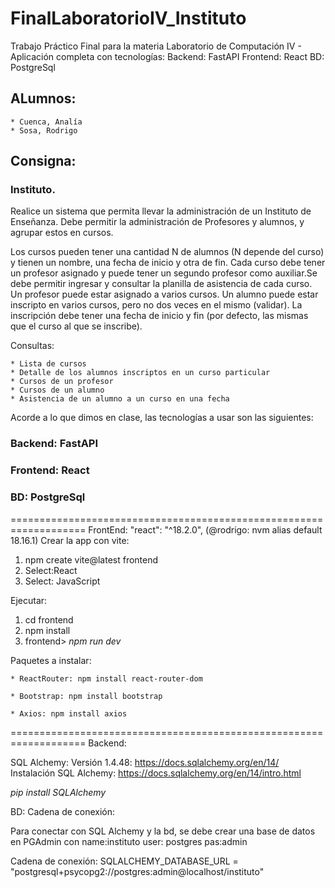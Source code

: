 # FinalLaboratorioIV_Instituto
Trabajo Práctico Final para la materia Laboratorio de Computación IV - Aplicación completa con tecnologías: Backend: FastAPI  Frontend: React  BD: PostgreSql

## ALumnos: 
    * Cuenca, Analía
    * Sosa, Rodrigo

## Consigna:

### Instituto.

Realice un sistema que permita llevar la administración de un Instituto de Enseñanza. Debe permitir la administración de Profesores y alumnos, y agrupar estos en cursos. 

Los cursos pueden tener una cantidad N de alumnos (N depende del curso) y tienen un nombre, una fecha de inicio y otra de fin. Cada curso debe tener un profesor asignado y puede tener un segundo profesor como auxiliar.Se debe permitir ingresar y consultar la planilla de asistencia de cada curso. Un profesor puede estar asignado a varios cursos. Un alumno puede estar inscripto en varios cursos, pero no dos veces en el mismo (validar). La inscripción debe tener una fecha de inicio y fin (por defecto, las mismas que el curso al que se inscribe).

Consultas:

    * Lista de cursos
    * Detalle de los alumnos inscriptos en un curso particular
    * Cursos de un profesor
    * Cursos de un alumno
    * Asistencia de un alumno a un curso en una fecha


Acorde a lo que dimos en clase, las tecnologías a usar son las siguientes:

### Backend: FastAPI

### Frontend: React

### BD: PostgreSql

===================================================================
FrontEnd: "react": "^18.2.0", (@rodrigo: nvm alias default 18.16.1)
Crear la app con vite: 
 1) npm create vite@latest frontend
 2) Select:React
 3) Select: JavaScript

Ejecutar:
 1) cd frontend
 2) npm install
 3) frontend> *npm run dev*

Paquetes a instalar:

    * ReactRouter: npm install react-router-dom

    * Bootstrap: npm install bootstrap

    * Axios: npm install axios


===================================================================
Backend:

SQL Alchemy:
Versión 1.4.48: https://docs.sqlalchemy.org/en/14/
Instalación SQL Alchemy: https://docs.sqlalchemy.org/en/14/intro.html

*pip install SQLAlchemy*

BD: Cadena de conexión:

Para conectar con SQL Alchemy y la bd, se debe crear una base de datos en PGAdmin con name:instituto user: postgres pas:admin

Cadena de conexión: SQLALCHEMY_DATABASE_URL = "postgresql+psycopg2://postgres:admin@localhost/instituto"



